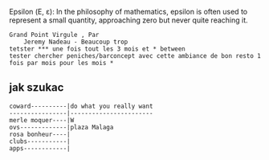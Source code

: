 Epsilon (Ε, ε): In the philosophy of mathematics, epsilon is often used to represent a small quantity, approaching zero but never quite reaching it.

    Grand Point Virgule , Par
        Jeremy Nadeau - Beaucoup trop
    tetster *** une fois tout les 3 mois et * between 
    tester chercher peniches/barconcept avec cette ambiance de bon resto 1 fois par mois pour les mois *

## jak szukac 
    

    coward----------|do what you really want
    ----------------|-----------------------
    merle moquer----|W
    ovs-------------|plaza Malaga
    rosa bonheur----|
    clubs-----------|
    apps------------|